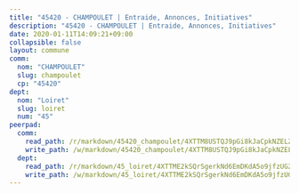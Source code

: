 ```yaml
---
title: "45420 - CHAMPOULET | Entraide, Annonces, Initiatives"
description: "45420 - CHAMPOULET | Entraide, Annonces, Initiatives"
date: 2020-01-11T14:09:21+09:00
collapsible: false
layout: commune
comm:
  nom: "CHAMPOULET"
  slug: champoulet
  cp: "45420"
dept:
  nom: "Loiret"
  slug: loiret
  num: "45"
peerpad:
  comm:
    read_path: /r/markdown/45420_champoulet/4XTTM8USTQJ9pGi8kJaCpkNZELZdfjhqfnSBRwB9xjSq8jyAa
    write_path: /w/markdown/45420_champoulet/4XTTM8USTQJ9pGi8kJaCpkNZELZdfjhqfnSBRwB9xjSq8jyAa-K3TgTzooqCmwZhWZ3nkqPRyybnZEfvyNevXLsyjsYaVJ9bsCPzXZsQQR8h68oyYUgbLAuXhJQ8qL3vrwthihdSbos7DamAV8Cbc2YVxdm71xH7dbJCEHrNgYQtgqW7bdA1EBganW
  dept:
    read_path: /r/markdown/45_loiret/4XTTME2kSQrSgerkNd6EmDKdA5o9jfzUG2SAG8C2qVYb3YXN4
    write_path: /w/markdown/45_loiret/4XTTME2kSQrSgerkNd6EmDKdA5o9jfzUG2SAG8C2qVYb3YXN4-K3TgULpEDoP6p5UphGUnEGQQDb2AQTj81Z2trE1ZVsdtBZSXUbkVLE9oEias3DdMz5vmgxRH8ErfnuyVj2VYfJxxhBMoq5ZxQCDrb2jTVFkww5uEThgDKwT8pF9LfJGTpqNraKjJ
---
```


